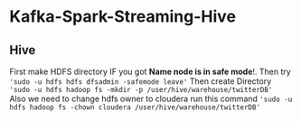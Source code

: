 # Kafka-Spark-Streaming-Hive



## Hive 

First make HDFS directory 
IF you got **Name node is in safe mode**!. Then try  
`'sudo -u hdfs hdfs dfsadmin -safemode leave'`
Then create Directory  
`'sudo -u hdfs hadoop fs -mkdir -p /user/hive/warehouse/twitterDB' `
Also we need to change hdfs owner to cloudera run this command 
`'sudo -u hdfs hadoop fs -chown cloudera /user/hive/warehouse/twitterDB'`
